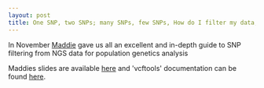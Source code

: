 ```yaml
---
layout: post
title: One SNP, two SNPs; many SNPs, few SNPs, How do I filter my data, and when do I stop?
---
```


In November [Maddie](https://biological-sciences.uq.edu.au/profile/747/maddie-james) gave us all an excellent and in-depth guide to SNP filtering from NGS data for population genetics analysis
 
Maddies slides are available [here](/pdf/2018-11-21-Maddie.pdf) and 'vcftools' documentation can be found [here](https://vcftools.github.io/man_latest.html).
